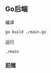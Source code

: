 ## Go后端

编译

```
go build ./main.go
```

运行

```
./main
```

### [前端](https://gitee.com/gong-wenxin/dist-bbs)
